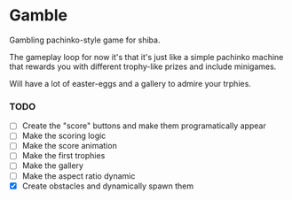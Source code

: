 # Gamble

Gambling pachinko-style game for shiba.

The gameplay loop for now it's that it's just like a simple pachinko machine 
that rewards you with different trophy-like prizes and include minigames.

Will have a lot of easter-eggs and a gallery to admire your trphies.

### TODO
- [ ] Create the "score" buttons and make them programatically appear
- [ ] Make the scoring logic
- [ ] Make the score animation
- [ ] Make the first trophies
- [ ] Make the gallery
- [ ] Make the aspect ratio dynamic
- [x] Create obstacles and dynamically spawn them
